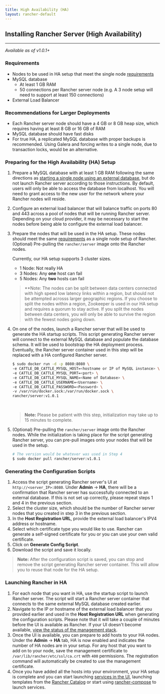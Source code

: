 ```yaml
---
title: High Availability (HA)
layout: rancher-default
---
```


## Installing Rancher Server (High Availability)
---

_Available as of v1.0.1+_

### Requirements 

* Nodes to be used in HA setup that meet the single node [requirements]({{site.baseurl}}/rancher/installing-rancher/installing-server/#requirements) 
* MySQL database
    * At least 1 GB RAM 
    * 50 connections per Rancher server node (e.g. A 3 node setup will need to support at least 150 connections)
* External Load Balancer 


### Recommendations for Larger Deployments 

* Each Rancher server node should have a 4 GB or 8 GB heap size, which requires having at least 8 GB or 16 GB of RAM
* MySQL database should have fast disks
* For true HA, a replicated MySQL database with proper backups is recommended. Using Galera and forcing writes to a single node, due to transaction locks, would be an alternative.


### Preparing for the High Availability (HA) Setup

1. Prepare a MySQL database with at least 1 GB RAM following the same directions as [starting a single node using an external database]({{site.baseurl}}/rancher/installing-rancher/installing-server/#using-an-external-database), but do not launch Rancher server according to those instructions. By default, users will only be able to access the database from localhost. You will need to grant access to the new user for the network where your Rancher nodes will reside.
2. Configure an external load balancer that will balance traffic on ports 80 and 443 across a pool of nodes that will be running Rancher server. Depending on your cloud provider, it may be necessary to start the nodes before being able to configure the external load balancer.
3. Prepare the nodes that will be used in the HA setup. These nodes should meet the same [requirements]({{site.baseurl}}/rancher/installing-rancher/installing-server/#requirements) as a single node setup of Rancher. (Optional) Pre-pulling the `rancher/server` image onto the Rancher nodes. 

    Currently, our HA setup supports 3 cluster sizes. 
    * 1 Node: Not really HA
    * 3 Nodes: Any **one** host can fail
    * 5 Nodes: Any **two** hosts can fail
    
    > **Note: The nodes can be split between data centers connected with high speed low latency links within a region, but should not be attempted acrosss larger geographic regions. If you choose to split the nodes within a region, Zookeeper is used in our HA setup and requires a quorum to stay active. If you split the nodes between data centers, you will only be able to survive the region with the fewest nodes going down.

4. On one of the nodes, launch a Rancher server that will be used to generate the HA startup scripts. This script generating Rancher server will connect to the external MySQL database and populate the database schema. It will be used to bootstrap the HA deployment process. Eventually, the Rancher server container used in this step will be replaced with a HA configured Rancher server.   
    
    
   ```bash
   $ sudo docker run -d -p 8080:8080 \
   -e CATTLE_DB_CATTLE_MYSQL_HOST=<hostname or IP of MySQL instance> \
   -e CATTLE_DB_CATTLE_MYSQL_PORT=<port> \
   -e CATTLE_DB_CATTLE_MYSQL_NAME=<Name of Database> \
   -e CATTLE_DB_CATTLE_USERNAME=<Username> \
   -e CATTLE_DB_CATTLE_PASSWORD=<Password> \
   -v /var/run/docker.sock:/var/run/docker.sock \
   rancher/server:v1.0.1
   ```

    <br>

    > **Note:** Please be patient with this step, initialization may take up to 15 minutes to complete. 

5. (Optional) Pre-pulling the `rancher/server` image onto the Rancher nodes. While the initialization is taking place for the script generating Rancher server, you can pre-pull images onto your nodes that will be used in the setup.
 
   ```bash
   # The version would be whatever was used in Step 4
   $ sudo docker pull rancher/server:v1.0.1
   ```

### Generating the Configuration Scripts 

1. Access the script generating Rancher server's UI at `http://<server_IP>:8080`. Under **Admin** -> **HA**, there will be a confirmation that Rancher server has successfully connected to an external database. If this is not set up correctly, please repeat steps 1 and 4 in the previous section. 
2. Select the cluster size, which should be the number of Rancher server nodes that you created in step 3 in the previous section. 
3. In the **Host Registration URL**, provide the external load balancer's IPV4 address or hostname.
4. Select which certificate type you would like to use. Rancher can generate a self-signed certificate for you or you can use your own valid certificate. 
5. Click on **Generate Config Script**. 
6. Download the script and save it locally. 

> **Note:** After the configuration script is saved, you can stop and remove the script generating Rancher server container. This will allow you to reuse that node for the HA setup.  

### Launching Rancher in HA

1. For each node that you want in HA, use the startup script to launch Rancher server. The script will start a Rancher server container that connects to the same external MySQL database created earlier.  
2. Navigate to the IP or hostname of the external load balancer that you provided earlier and used in the **Host Registration URL** when generating the configuration scripts. Please note that it will take a couple of minutes before the UI is available as Rancher. If your UI doesn't become available, [view the status of the management stack]({{site.baseurl}}/rancher/faqs/server/#ha-monitoring). 
3. Once the UI is available, you can prepare to add hosts to your HA nodes. Under the **Admin** -> **HA** tab, HA is now enabled and indicates the number of HA nodes are in your setup. For any host that you want to add on to your node, save the management certificate to `/var/lib/rancher/etc/ssl/ca.crt` with `400` permissions. The registration command will automatically be created to use the management certificate. 
4. Once you have added all the hosts into your environment, your HA setup is complete and you can start launching [services in the UI]({{site.baseurl}}/rancher/rancher-ui/applications/stacks/adding-services/),  launching templates from the [Rancher Catalog]({{site.baseurl}}/rancher/catalog/) or start using [rancher-compose]({{site.baseurl}}/rancher/rancher-compose/) to launch services.
